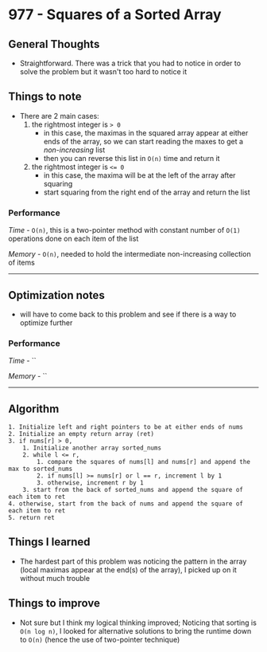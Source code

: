 # 977 - Squares of a Sorted Array

## General Thoughts
- Straightforward. There was a trick that you had to notice in order to solve the problem but it wasn't too hard to notice it

## Things to note
- There are 2 main cases:
    1. the rightmost integer is `> 0`
        - in this case, the maximas in the squared array appear at either ends of the array, so we can start reading the maxes to get a *non-increasing* list
        - then you can reverse this list in `O(n)` time and return it
    2. the rightmost integer is `<= 0`
        - in this case, the maxima will be at the left of the array after squaring
        - start squaring from the right end of the array and return the list

### Performance

*Time* - `O(n)`, this is a two-pointer method with constant number of `O(1)` operations done on each item of the list

*Memory* - `O(n)`, needed to hold the intermediate non-increasing collection of items

---

## Optimization notes
- will have to come back to this problem and see if there is a way to optimize further

### Performance

*Time* - ``

*Memory* - ``

---

## Algorithm
```
1. Initialize left and right pointers to be at either ends of nums
2. Initialize an empty return array (ret)
3. if nums[r] > 0,
    1. Initialize another array sorted_nums
    2. while l <= r,
        1. compare the squares of nums[l] and nums[r] and append the max to sorted_nums
        2. if nums[l] >= nums[r] or l == r, increment l by 1
        3. otherwise, increment r by 1
    3. start from the back of sorted_nums and append the square of each item to ret
4. otherwise, start from the back of nums and append the square of each item to ret
5. return ret
```
## Things I learned
- The hardest part of this problem was noticing the pattern in the array (local maximas appear at the end(s) of the array), I picked up on it without much trouble

## Things to improve
- Not sure but I think my logical thinking improved; Noticing that sorting is `O(n log n)`, I looked for alternative solutions to bring the runtime down to `O(n)` (hence the use of two-pointer technique)